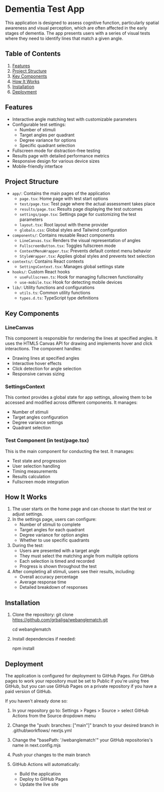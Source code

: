 # Dementia Test App

This application is designed to assess cognitive function, particularly spatial awareness and visual perception, which are often affected in the early stages of dementia. The app presents users with a series of visual tests where they need to identify lines that match a given angle.

## Table of Contents

1. [Features](#features)
2. [Project Structure](#project-structure)
3. [Key Components](#key-components)
4. [How It Works](#how-it-works)
5. [Installation](#installation)
6. [Deployment](#deployment)

## Features

- Interactive angle matching test with customizable parameters
- Configurable test settings:
  - Number of stimuli
  - Target angles per quadrant
  - Degree variance for options
  - Specific quadrant selection
- Fullscreen mode for distraction-free testing
- Results page with detailed performance metrics
- Responsive design for various device sizes
- Mobile-friendly interface

## Project Structure

- `app/`: Contains the main pages of the application
  - `page.tsx`: Home page with test start options
  - `test/page.tsx`: Test page where the actual assessment takes place
  - `results/page.tsx`: Results page displaying the test outcomes
  - `settings/page.tsx`: Settings page for customizing the test parameters
  - `layout.tsx`: Root layout with theme provider
  - `globals.css`: Global styles and Tailwind configuration
- `components/`: Contains reusable React components
  - `LineCanvas.tsx`: Renders the visual representation of angles
  - `FullscreenButton.tsx`: Toggles fullscreen mode
  - `ContextMenuWrapper.tsx`: Prevents default context menu behavior
  - `StyleWrapper.tsx`: Applies global styles and prevents text selection
- `contexts/`: Contains React contexts
  - `SettingsContext.tsx`: Manages global settings state
- `hooks/`: Custom React hooks
  - `useFullscreen.ts`: Hook for managing fullscreen functionality
  - `use-mobile.tsx`: Hook for detecting mobile devices
- `lib/`: Utility functions and configurations
  - `utils.ts`: Common utility functions
  - `types.d.ts`: TypeScript type definitions

## Key Components

### LineCanvas
This component is responsible for rendering the lines at specified angles. It uses the HTML5 Canvas API for drawing and implements hover and click interactions. The component handles:
- Drawing lines at specified angles
- Interactive hover effects
- Click detection for angle selection
- Responsive canvas sizing

### SettingsContext
This context provides a global state for app settings, allowing them to be accessed and modified across different components. It manages:
- Number of stimuli
- Target angles configuration
- Degree variance settings
- Quadrant selection

### Test Component (in test/page.tsx)
This is the main component for conducting the test. It manages:
- Test state and progression
- User selection handling
- Timing measurements
- Results calculation
- Fullscreen mode integration

## How It Works

1. The user starts on the home page and can choose to start the test or adjust settings.
2. In the settings page, users can configure:
   - Number of stimuli to complete
   - Target angles for each quadrant
   - Degree variance for option angles
   - Whether to use specific quadrants
3. During the test:
   - Users are presented with a target angle
   - They must select the matching angle from multiple options
   - Each selection is timed and recorded
   - Progress is shown throughout the test
4. After completing all stimuli, users see their results, including:
   - Overall accuracy percentage
   - Average response time
   - Detailed breakdown of responses

## Installation

1. Clone the repository:
   git clone https://github.com/grbaliga/webanglematch.git
   
   cd webanglematch

2. Install dependencies if needed:

   npm install

## Deployment

The application is configured for deployment to GitHub Pages. 
For GitHub pages to work your repository must be set to Public if you're using free GitHub, but you can use GitHub Pages on a 
private repository if you have a paid version of GitHub.

If you haven't already done so:
  1. In your repository go to: Settings > Pages > Source > select GitHub Actions from the Source dropdown menu
  2. Change the "push: branches: ["main"]" branch to your desired branch in .github\workflows/ nextjs.yml 
  3. Change the "basePath: '/webanglematch'" your GitHub repositories's name in next.config.mjs

1. Push your changes to the main branch
2. GitHub Actions will automatically:
   - Build the application
   - Deploy to GitHub Pages
   - Update the live site